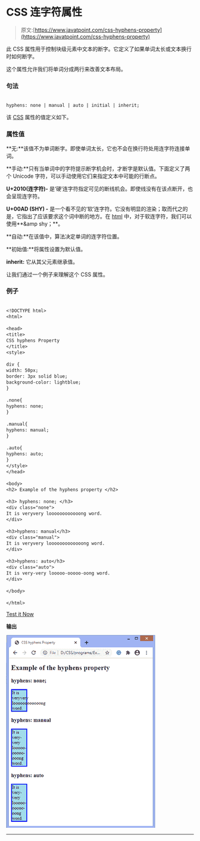 # CSS 连字符属性

> 原文:[https://www.javatpoint.com/css-hyphens-property](https://www.javatpoint.com/css-hyphens-property)

此 CSS 属性用于控制块级元素中文本的断字。它定义了如果单词太长或文本换行时如何断字。

这个属性允许我们将单词分成两行来改善文本布局。

### 句法

```

hyphens: none | manual | auto | initial | inherit;

```

该 [CSS](https://www.javatpoint.com/css-tutorial) 属性的值定义如下。

### 属性值

**无:**该值不为单词断字。即使单词太长，它也不会在换行符处用连字符连接单词。

**手动:**只有当单词中的字符提示断字机会时，才断字是默认值。下面定义了两个 Unicode 字符，可以手动使用它们来指定文本中可能的行断点。

**U+2010(连字符)-** 是‘硬’连字符指定可见的断线机会。即使线没有在该点断开，也会呈现连字符。

**U+00AD (SHY) -** 是一个看不见的‘软’连字符。它没有明显的渲染；取而代之的是，它指出了应该要求这个词中断的地方。在 [html](https://www.javatpoint.com/html-tutorial) 中，对于软连字符，我们可以使用**&amp shy；**。

**自动:**在该值中，算法决定单词的连字符位置。

**初始值:**将属性设置为默认值。

**inherit:** 它从其父元素继承值。

让我们通过一个例子来理解这个 CSS 属性。

### 例子

```

<!DOCTYPE html>
<html>

<head>
<title>
CSS hyphens Property
</title>
<style>

div {
width: 50px;
border: 3px solid blue;
background-color: lightblue;
}

.none{
hyphens: none;
}

.manual{
hyphens: manual;
}

.auto{
hyphens: auto;
}
</style>
</head>

<body>
<h2> Example of the hyphens property </h2>

<h3> hyphens: none; </h3>
<div class="none">
It is veryvery loooooooooooong word.
</div>

<h3>hyphens: manual</h3>
<div class="manual">
It is veryvery looooooooooooong word.
</div>

<h3>hyphens: auto</h3>
<div class="auto">
It is very-very looooo-ooooo-oong word.
</div>

</body>

</html>

```

[Test it Now](https://www.javatpoint.com/oprweb/test.jsp?filename=css-hyphens-property1)

**输出**

![css-hyphens-property](img/a3c0a26463607e17d81dd5acc5eba58f.png)

* * *